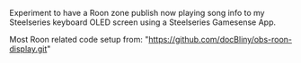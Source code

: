 Experiment to have a Roon zone publish now playing song info to my Steelseries keyboard OLED screen using a Steelseries Gamesense App.

Most Roon related code setup from: "https://github.com/docBliny/obs-roon-display.git"
